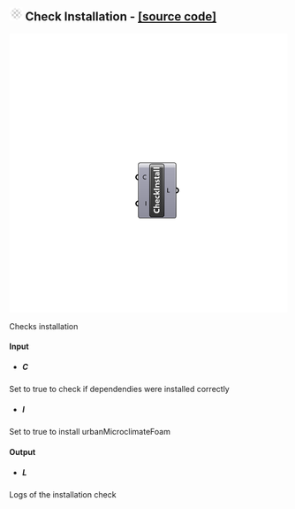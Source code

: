 ## ![](../../images/icons/Check_Installation.png) Check Installation - [[source code]](https://github.com/Eddy3D-Dev/Eddy3D/tree/dev/Check%20Installation.cs)

![](../../images/components/Check_Installation.png)

Checks installation

#### Input
* ##### C 
Set to true to check if dependendies were installed correctly
* ##### I 
Set to true to install urbanMicroclimateFoam

#### Output
* ##### L
Logs of the installation check
